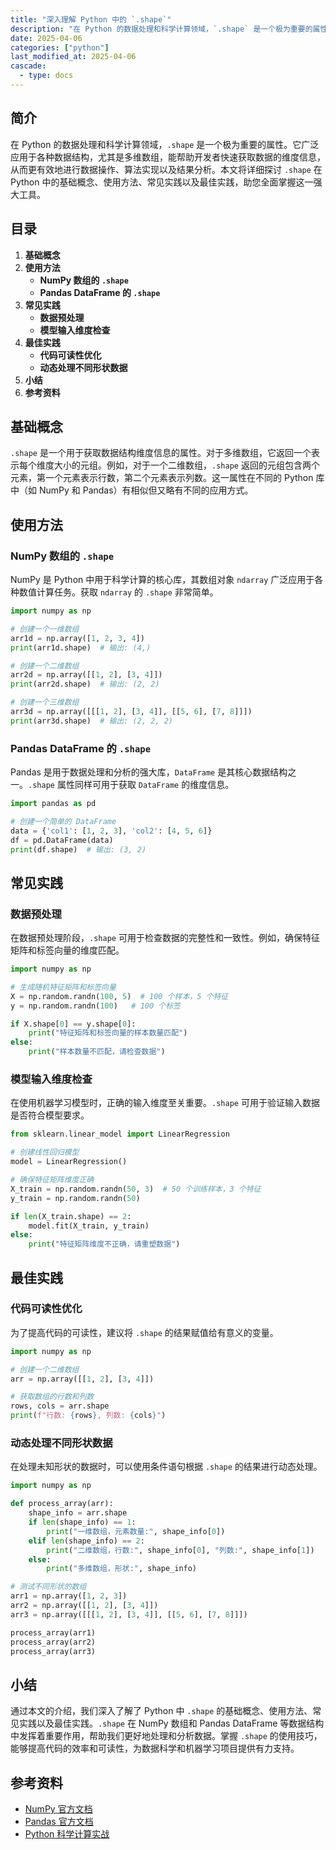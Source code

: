 ```yaml
---
title: "深入理解 Python 中的 `.shape`"
description: "在 Python 的数据处理和科学计算领域，`.shape` 是一个极为重要的属性。它广泛应用于各种数据结构，尤其是多维数组，能帮助开发者快速获取数据的维度信息，从而更有效地进行数据操作、算法实现以及结果分析。本文将详细探讨 `.shape` 在 Python 中的基础概念、使用方法、常见实践以及最佳实践，助您全面掌握这一强大工具。"
date: 2025-04-06
categories: ["python"]
last_modified_at: 2025-04-06
cascade:
  - type: docs
---
```



## 简介
在 Python 的数据处理和科学计算领域，`.shape` 是一个极为重要的属性。它广泛应用于各种数据结构，尤其是多维数组，能帮助开发者快速获取数据的维度信息，从而更有效地进行数据操作、算法实现以及结果分析。本文将详细探讨 `.shape` 在 Python 中的基础概念、使用方法、常见实践以及最佳实践，助您全面掌握这一强大工具。

<!-- more -->
## 目录
1. **基础概念**
2. **使用方法**
    - **NumPy 数组的 `.shape`**
    - **Pandas DataFrame 的 `.shape`**
3. **常见实践**
    - **数据预处理**
    - **模型输入维度检查**
4. **最佳实践**
    - **代码可读性优化**
    - **动态处理不同形状数据**
5. **小结**
6. **参考资料**

## 基础概念
`.shape` 是一个用于获取数据结构维度信息的属性。对于多维数组，它返回一个表示每个维度大小的元组。例如，对于一个二维数组，`.shape` 返回的元组包含两个元素，第一个元素表示行数，第二个元素表示列数。这一属性在不同的 Python 库中（如 NumPy 和 Pandas）有相似但又略有不同的应用方式。

## 使用方法

### NumPy 数组的 `.shape`
NumPy 是 Python 中用于科学计算的核心库，其数组对象 `ndarray` 广泛应用于各种数值计算任务。获取 `ndarray` 的 `.shape` 非常简单。

```python
import numpy as np

# 创建一个一维数组
arr1d = np.array([1, 2, 3, 4])
print(arr1d.shape)  # 输出: (4,)

# 创建一个二维数组
arr2d = np.array([[1, 2], [3, 4]])
print(arr2d.shape)  # 输出: (2, 2)

# 创建一个三维数组
arr3d = np.array([[[1, 2], [3, 4]], [[5, 6], [7, 8]]])
print(arr3d.shape)  # 输出: (2, 2, 2)
```

### Pandas DataFrame 的 `.shape`
Pandas 是用于数据处理和分析的强大库，`DataFrame` 是其核心数据结构之一。`.shape` 属性同样可用于获取 `DataFrame` 的维度信息。

```python
import pandas as pd

# 创建一个简单的 DataFrame
data = {'col1': [1, 2, 3], 'col2': [4, 5, 6]}
df = pd.DataFrame(data)
print(df.shape)  # 输出: (3, 2)
```

## 常见实践

### 数据预处理
在数据预处理阶段，`.shape` 可用于检查数据的完整性和一致性。例如，确保特征矩阵和标签向量的维度匹配。

```python
import numpy as np

# 生成随机特征矩阵和标签向量
X = np.random.randn(100, 5)  # 100 个样本，5 个特征
y = np.random.randn(100)   # 100 个标签

if X.shape[0] == y.shape[0]:
    print("特征矩阵和标签向量的样本数量匹配")
else:
    print("样本数量不匹配，请检查数据")
```

### 模型输入维度检查
在使用机器学习模型时，正确的输入维度至关重要。`.shape` 可用于验证输入数据是否符合模型要求。

```python
from sklearn.linear_model import LinearRegression

# 创建线性回归模型
model = LinearRegression()

# 确保特征矩阵维度正确
X_train = np.random.randn(50, 3)  # 50 个训练样本，3 个特征
y_train = np.random.randn(50)

if len(X_train.shape) == 2:
    model.fit(X_train, y_train)
else:
    print("特征矩阵维度不正确，请重塑数据")
```

## 最佳实践

### 代码可读性优化
为了提高代码的可读性，建议将 `.shape` 的结果赋值给有意义的变量。

```python
import numpy as np

# 创建一个二维数组
arr = np.array([[1, 2], [3, 4]])

# 获取数组的行数和列数
rows, cols = arr.shape
print(f"行数: {rows}, 列数: {cols}")
```

### 动态处理不同形状数据
在处理未知形状的数据时，可以使用条件语句根据 `.shape` 的结果进行动态处理。

```python
import numpy as np

def process_array(arr):
    shape_info = arr.shape
    if len(shape_info) == 1:
        print("一维数组，元素数量:", shape_info[0])
    elif len(shape_info) == 2:
        print("二维数组，行数:", shape_info[0], "列数:", shape_info[1])
    else:
        print("多维数组，形状:", shape_info)

# 测试不同形状的数组
arr1 = np.array([1, 2, 3])
arr2 = np.array([[1, 2], [3, 4]])
arr3 = np.array([[[1, 2], [3, 4]], [[5, 6], [7, 8]]])

process_array(arr1)
process_array(arr2)
process_array(arr3)
```

## 小结
通过本文的介绍，我们深入了解了 Python 中 `.shape` 的基础概念、使用方法、常见实践以及最佳实践。`.shape` 在 NumPy 数组和 Pandas DataFrame 等数据结构中发挥着重要作用，帮助我们更好地处理和分析数据。掌握 `.shape` 的使用技巧，能够提高代码的效率和可读性，为数据科学和机器学习项目提供有力支持。

## 参考资料
- [NumPy 官方文档](https://numpy.org/doc/)
- [Pandas 官方文档](https://pandas.pydata.org/docs/)
- [Python 科学计算实战](https://book.douban.com/subject/30328816/)